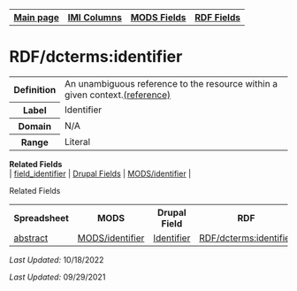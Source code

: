 <!DOCTYPE html>
<html>

<body>
<table style="width:100%">
  <tr>
    <th><a href="index.md">Main page</a></th>
	<th><a href="IMI.md">IMI Columns</a></th>
    <th><a href="MODS.md">MODS Fields</a></th>
    <th><a href="RDF.md">RDF Fields</a></th>
  </tr>
</table>


<h1>RDF/dcterms:identifier</h1>
<table>
<tr>
	<th>Definition</th>
	<td>An unambiguous reference to the resource within a given context.<a href="http://purl.org/dc/terms/identifier">(reference)</a></td>
</tr>
<tr>
	<th>Label</th>
	<td>Identifier</td>
</tr>
<tr>
	<th>Domain</th>
	<td>N/A</td>
</tr>
<tr>
	<th>Range</th>
	<td>Literal</td>
</tr>
</table>
<dl>
	<dt><b>Related Fields</b></dt>
		| <a href="field_identifier.md">field_identifier</a> | 
		<a href="DrupalFields.md#identifier">Drupal Fields</a> | 
		<a href="MODS.identifier.md">MODS/identifier</a> |
</dl>
	<dt>Related Fields</dt>
<table>
	<tr>
		<th>Spreadsheet</th>
		<th>MODS</th>
		<th>Drupal Field</th>
		<th>RDF</th>
	</tr>
	<tr>
		<td><a href="mods.abstract.md">abstract</a></td>
		<td><a href="MODS.identifier.md">MODS/identifier</a></td>
		<td><a href="DrupalFields.md#identifier">Identifier</a></td> 
		<td><a href="rdf.dcterms.identifier.md">RDF/dcterms:identifier</a> </td>
	</tr>
</table>
<p><i>Last Updated: </i></font>10/18/2022</p>
<p><i>Last Updated: </i>09/29/2021</p>
</body>
</html>
